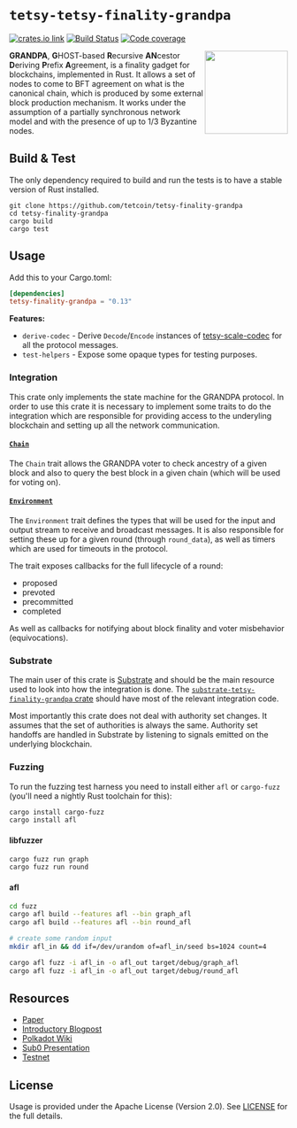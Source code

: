 # `tetsy-tetsy-finality-grandpa`

[![crates.io link][crates-badge]][crates] [![Build Status][travis-badge]][travis] [![Code coverage][codecov-badge]][codecov]

<img align="right" width="150" height="150" src="img/grandpa.png">

**GRANDPA**, **G**HOST-based **R**ecursive **AN**cestor **D**eriving **P**refix **A**greement, is a
finality gadget for blockchains, implemented in Rust. It allows a set of nodes to come to BFT
agreement on what is the canonical chain, which is produced by some external block production
mechanism. It works under the assumption of a partially synchronous network model and with the
presence of up to 1/3 Byzantine nodes.

## Build & Test

The only dependency required to build and run the tests is to have a stable version of Rust
installed.

```
git clone https://github.com/tetcoin/tetsy-finality-grandpa
cd tetsy-finality-grandpa
cargo build
cargo test
```

## Usage

Add this to your Cargo.toml:

```toml
[dependencies]
tetsy-finality-grandpa = "0.13"
```

**Features:**

- `derive-codec` - Derive `Decode`/`Encode` instances of [tetsy-scale-codec][tetsy-scale-codec]
  for all the protocol messages.
- `test-helpers` - Expose some opaque types for testing purposes.

### Integration

This crate only implements the state machine for the GRANDPA protocol. In order to use this crate it
is necessary to implement some traits to do the integration which are responsible for providing
access to the underyling blockchain and setting up all the network communication.

#### [`Chain`][chain-docs]

The `Chain` trait allows the GRANDPA voter to check ancestry of a given block and also to query the
best block in a given chain (which will be used for voting on).

#### [`Environment`][environment-docs]

The `Environment` trait defines the types that will be used for the input and output stream to
receive and broadcast messages. It is also responsible for setting these up for a given round
(through `round_data`), as well as timers which are used for timeouts in the protocol.

The trait exposes callbacks for the full lifecycle of a round:

- proposed
- prevoted
- precommitted
- completed

As well as callbacks for notifying about block finality and voter misbehavior (equivocations).

### Substrate

The main user of this crate is [Substrate][substrate] and should be the main resource used to look
into how the integration is done. The [`substrate-tetsy-finality-grandpa` crate][substrate-tetsy-finality-grandpa]
should have most of the relevant integration code.

Most importantly this crate does not deal with authority set changes. It assumes that the set of
authorities is always the same. Authority set handoffs are handled in Substrate by listening to
signals emitted on the underlying blockchain.

### Fuzzing

To run the fuzzing test harness you need to install either `afl` or `cargo-fuzz` (you'll need a nightly Rust toolchain
for this):

```sh
cargo install cargo-fuzz
cargo install afl
```

#### libfuzzer

```sh
cargo fuzz run graph
cargo fuzz run round
```

#### afl

```sh
cd fuzz
cargo afl build --features afl --bin graph_afl
cargo afl build --features afl --bin round_afl

# create some random input
mkdir afl_in && dd if=/dev/urandom of=afl_in/seed bs=1024 count=4

cargo afl fuzz -i afl_in -o afl_out target/debug/graph_afl
cargo afl fuzz -i afl_in -o afl_out target/debug/round_afl
```

## Resources

- [Paper][paper]
- [Introductory Blogpost][blogpost]
- [Polkadot Wiki][polkadot-wiki]
- [Sub0 Presentation][sub0]
- [Testnet][testnet]

## License

Usage is provided under the Apache License (Version 2.0). See [LICENSE](LICENSE) for the full
details.

[blogpost]: https://medium.com/polkadot-network/grandpa-block-finality-in-polkadot-an-introduction-part-1-d08a24a021b5
[chain-docs]: https://docs.rs/tetsy-finality-grandpa/0.10.2/finality_grandpa/trait.Chain.html
[codecov-badge]: https://codecov.io/gh/tetcoin/tetsy-finality-grandpa/branch/master/graph/badge.svg
[codecov]: https://codecov.io/gh/tetcoin/tetsy-finality-grandpa
[crates-badge]: https://img.shields.io/crates/v/tetsy-finality-grandpa.svg
[crates]: https://crates.io/crates/tetsy-finality-grandpa
[environment-docs]: https://docs.rs/tetsy-finality-grandpa/0.10.2/finality_grandpa/voter/trait.Environment.html
[paper]: https://github.com/w3f/consensus/blob/master/pdf/grandpa.pdf
[tetsy-scale-codec]: https://github.com/tetcoin/tetsy-scale-codec
[polkadot-wiki]: https://wiki.polkadot.network/en/latest/polkadot/learn/consensus/
[sub0]: https://www.youtube.com/watch?v=QE8svRKVYOU
[substrate]: https://github.com/tetcoin/substrate
[substrate-tetsy-finality-grandpa]: https://github.com/tetcoin/substrate/tree/master/client/tetsy-finality-grandpa
[testnet]: https://telemetry.polkadot.io/#/Alexander
[travis-badge]: https://travis-ci.org/tetcoin/tetsy-finality-grandpa.svg?branch=master
[travis]: https://travis-ci.org/tetcoin/tetsy-finality-grandpa
